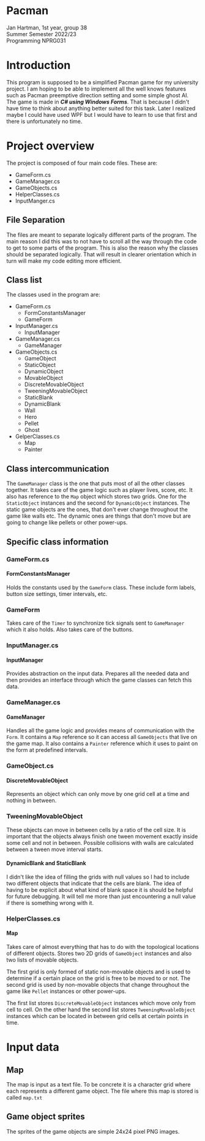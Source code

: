 # Pacman
Jan Hartman, 1st year, group 38  
Summer Semester 2022/23  
Programming NPRG031

# Introduction
This program is supposed to be a simplified Pacman game for my university project. I am hoping to be able to implement all the well knows features such as Pacman preemptive direction setting and some simple ghost AI. The game is made in ***C# using Windows Forms***. That is because I didn't have time to think about anything better suited for this task. Later I realized maybe I could have used WPF but I would have to learn to use that first and there is unfortunately no time.

# Project overview
The project is composed of four main code files. These are:
- GameForm.cs
- GameManager.cs
- GameObjects.cs
- HelperClasses.cs
- InputManger.cs

## File Separation
The files are meant to separate logically different parts of the program. The main reason I did this was to not have to scroll all the way through the code to get to some parts of the program. This is also the reason why the classes should be separated logically. That will result in clearer orientation which in turn will make my code editing more efficient.

## Class list
The classes used in the program are: 
- GameForm.cs
  - FormConstantsManager
  - GameForm 
- InputManager.cs
  - InputManager
- GameManager.cs
  - GameManager
- GameObjects.cs
  - GameObject
  - StaticObject
  - DynamicObject
  - MovableObject
  - DiscreteMovableObject
  - TweeningMovableObject
  - StaticBlank
  - DynamicBlank
  - Wall
  - Hero
  - Pellet
  - Ghost
- GelperClasses.cs
  - Map
  - Painter

## Class intercommunication
The `GameManager` class is the one that puts most of all the other classes together. It takes care of the game logic such as player lives, score, etc. It also has reference to the `Map` object which stores two grids. One for the `StaticObject` instances and the second for `DynamicObject` instances. The static game objects are the ones, that don't ever change throughout the game like walls etc. The dynamic ones are things that don't move but are going to change like pellets or other power-ups.

## Specific class information
### GameForm.cs
#### FormConstantsManager
Holds the constants used by the `GameForm` class. These include form labels, button size settings, timer intervals, etc.

### GameForm
Takes care of the `Timer` to synchronize tick signals sent to `GameManager` which it also holds. Also takes care of the buttons.

### InputManager.cs
#### InputManager
Provides abstraction on the input data. Prepares all the needed data and then provides an interface through which the game classes can fetch this data.

### GameManager.cs
#### GameManager
Handles all the game logic and provides means of communication with the `Form`. It contains a `Map` reference so it can access all `GameObjects` that live on the game map. It also contains a `Painter` reference which it uses to paint on the form at predefined intervals.

### GameObject.cs
#### DiscreteMovableObject
Represents an object which can only move by one grid cell at a time and nothing in between.

### TweeningMovableObject
These objects can move in between cells by a ratio of the cell size. It is important that the objects always finish one tween movement exactly inside some cell and not in between. Possible collisions with walls are calculated between a tween move interval starts.

#### DynamicBlank and StaticBlank
I didn't like the idea of filling the grids with null values so I had to include two different objects that indicate that the cells are blank. The idea of having to be explicit about what kind of blank space it is should be helpful for future debugging. It will tell me more than just encountering a null value if there is something wrong with it.

### HelperClasses.cs
#### Map
Takes care of almost everything that has to do with the topological locations of different objects. Stores two 2D grids of `GameObject` instances and also two lists of movable objects.  

The first grid is only formed of static non-movable objects and is used to determine if a certain place on the grid is free to be moved to or not. The second grid is used by non-movable objects that change throughout the game like `Pellet` instances or other power-ups.  

The first list stores `DiscreteMovableObject` instances which move only from cell to cell. On the other hand the second list stores `TweeningMovableObject` instances which can be located in between grid cells at certain points in time.

# Input data
## Map
The map is input as a text file. To be concrete it is a character grid where each represents a different game object. The file where this map is stored is called `map.txt`

## Game object sprites
The sprites of the game objects are simple 24x24 pixel PNG images.

